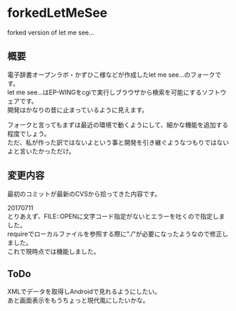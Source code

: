 # forkedLetMeSee
forked version of let me see...

## 概要
電子辞書オープンラボ・かずひこ様などが作成したlet me see...のフォークです。  
let me see...はEP-WINGをcgiで実行しブラウザから検索を可能にするソフトウェアです。  
開発はかなりの昔に止まっているように見えます。

フォークと言ってもまずは最近の環境で動くようにして、細かな機能を追加する程度でしょう。  
ただ、私が作った訳ではないよという事と開発を引き継ぐようなつもりではないよと言いたかっただけ。

## 変更内容
最初のコミットが最新のCVSから拾ってきた内容です。

20170711  
とりあえず、FILE::OPENに文字コード指定がないとエラーを吐くので指定しました。  
requireでローカルファイルを参照する際に"./"が必要になったようなので修正しました。  
これで現時点では機能しました。

## ToDo
XMLでデータを取得しAndroidで見れるようにしたい。  
あと画面表示をもうちょっと現代風にしたいかな。
